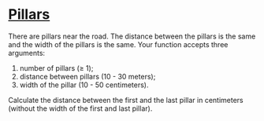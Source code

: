 # [Pillars](https://www.codewars.com/kata/pillars "https://www.codewars.com/kata/5bb0c58f484fcd170700063d")

There are pillars near the road. The distance between the pillars is the same and the width of the pillars is the same.
Your function accepts three arguments:

1. number of pillars (≥ 1);
2. distance between pillars (10 - 30 meters);
3. width of the pillar (10 - 50 centimeters).

Calculate the distance between the first and the last pillar in centimeters (without the width of the first and last
pillar).